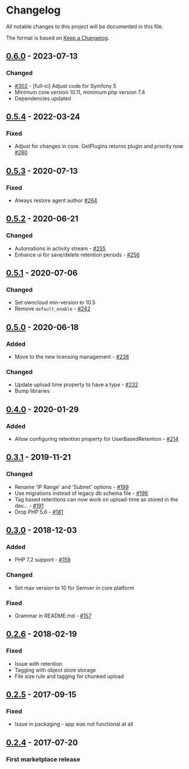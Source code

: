# Changelog

All notable changes to this project will be documented in this file.

The format is based on [Keep a Changelog](http://keepachangelog.com/en/1.0.0/).

## [0.6.0] - 2023-07-13

### Changed

- [#302](https://github.com/owncloud/workflow/pull/302) - [full-ci] Adjust code for Symfony 5 
- Minimum core version 10.11, mimimum php version 7.4
- Dependencies updated


## [0.5.4] - 2022-03-24

### Fixed

-  Adjust for changes in core. GetPlugins returns plugin and priority now [#280](https://github.com/owncloud/workflow/issues/280)


## [0.5.3] - 2020-07-13

### Fixed

- Always restore agent author [#264](https://github.com/owncloud/workflow/issues/264)


## [0.5.2] - 2020-06-21

### Changed

- Automations in activity stream - [#255](https://github.com/owncloud/workflow/issues/255)
- Enhance ui for save/delete retention periods - [#256](https://github.com/owncloud/workflow/issues/256)

## [0.5.1] - 2020-07-06

### Changed   

- Set owncloud min-version to 10.5
- Remove `default_enable` - [#242](https://github.com/owncloud/workflow/issues/242)

## [0.5.0] - 2020-06-18

### Added

- Move to the new licensing management - [#238](https://github.com/owncloud/workflow/issues/238)

### Changed

- Update upload time property to have a type - [#232](https://github.com/owncloud/workflow/issues/232)
- Bump libraries

## [0.4.0] - 2020-01-29

### Added

- Allow configuring retention property for UserBasedRetention - [#214](https://github.com/owncloud/workflow/issues/214)

## [0.3.1] - 2019-11-21

### Changed

- Rename 'IP Range' and 'Subnet' options - [#199](https://github.com/owncloud/workflow/issues/199)
- Use migrations instead of legacy db schema file - [#196](https://github.com/owncloud/workflow/issues/196)
- Tag based retentions can now work on upload-time as stored in the dav… - [#191](https://github.com/owncloud/workflow/issues/191)
- Drop PHP 5.6 - [#181](https://github.com/owncloud/workflow/issues/181)

## [0.3.0] - 2018-12-03

### Added

- PHP 7.2 support - [#159](https://github.com/owncloud/workflow/issues/159)

### Changed

- Set max version to 10 for Semver in core platform

### Fixed
- Grammar in README.md - [#157](https://github.com/owncloud/workflow/issues/157)

## [0.2.6] - 2018-02-19

### Fixed

- Issue with retention
- Tagging with object store storage
- File size rule and tagging for chunked upload

## [0.2.5] - 2017-09-15

### Fixed

- Issue in packaging - app was not functional at all

## [0.2.4] - 2017-07-20

### First marketplace release

[Unreleased]: https://github.com/owncloud/workflow/compare/v0.6.0...master
[0.6.0]: https://github.com/owncloud/workflow/compare/v0.5.4...v0.6.0
[0.5.4]: https://github.com/owncloud/workflow/compare/v0.5.3...v0.5.4
[0.5.3]: https://github.com/owncloud/workflow/compare/v0.5.2...v0.5.3
[0.5.2]: https://github.com/owncloud/workflow/compare/v0.5.1...v0.5.2
[0.5.1]: https://github.com/owncloud/workflow/compare/v0.5.0...v0.5.1
[0.5.0]: https://github.com/owncloud/workflow/compare/v0.4.0...v0.5.0
[0.4.0]: https://github.com/owncloud/workflow/compare/v0.3.1...v0.4.0
[0.3.1]: https://github.com/owncloud/workflow/compare/v0.3.0...v0.3.1
[0.3.0]: https://github.com/owncloud/workflow/compare/v0.2.6...v0.3.0
[0.2.6]: https://github.com/owncloud/workflow/compare/v0.2.5...v0.2.6
[0.2.5]: https://github.com/owncloud/workflow/compare/v0.2.4...v0.2.5
[0.2.4]: https://github.com/owncloud/workflow/compare/v10.0.0...v0.2.4
